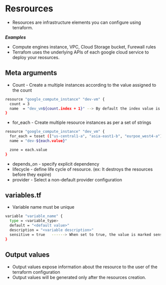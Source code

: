 # Resrources

* Resources are infrastructure elements you can configure using terraform. 

***Examples*** 

* Compute engines instance, VPC, Cloud Storage bucket, Furewall rules
* Terrafom uses the underlying APIs of each google cloud service to deploy your reosurces.

## Meta arguments

* Count - Create a multiple instances according to the value assigned to the count
```sh
resource "google_compute_instance" "dev-vm" {
  count = 3
  name  = "dev_vm${count.index + 1}" --> By default the index value is 0
}
```

* for_each - Create multiple resource instances as per a set of strings

```sh
resource "google_compute_instance" "dev_vm" {
  for_each = toset (["us-central1-a", "asia-east1-b", "eurpoe_west4-a"])
  name = "dev-${each.value}"

  zone = each.value
}
```
* depends_on - specify explicit dependency
* lifecycle - define life cycle of resource. (ex: It destroys the resources before they expire)
* provider - Select a non-default provider configuration

## variables.tf

* Variable name must be unique

```sh
variable "variable_name" {
  type = <variable_type>
  default = "<default value>"
  description = "<variable description>"
  sensitive = true   ------> When set to true, the value is marked sensitive at run time
}
```

## Output values

* Output values expose information about the resource to the user of the terraform configuration
* Output values will be generated only after the resources creation. 

